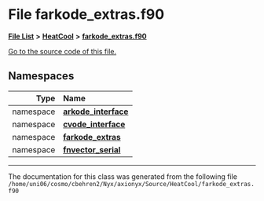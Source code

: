 
# File farkode\_extras.f90


[**File List**](files.md) **>** [**HeatCool**](dir_8c890215953ac09098af8cb94c8b9fc0.md) **>** [**farkode\_extras.f90**](farkode__extras_8f90.md)

[Go to the source code of this file.](farkode__extras_8f90_source.md)












## Namespaces

| Type | Name |
| ---: | :--- |
| namespace | [**arkode\_interface**](namespacearkode__interface.md) <br> |
| namespace | [**cvode\_interface**](namespacecvode__interface.md) <br> |
| namespace | [**farkode\_extras**](namespacefarkode__extras.md) <br> |
| namespace | [**fnvector\_serial**](namespacefnvector__serial.md) <br> |















------------------------------
The documentation for this class was generated from the following file `/home/uni06/cosmo/cbehren2/Nyx/axionyx/Source/HeatCool/farkode_extras.f90`